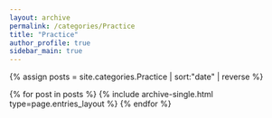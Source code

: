 ```yaml
---
layout: archive
permalink: /categories/Practice
title: "Practice"
author_profile: true
sidebar_main: true
---
```


{% assign posts = site.categories.Practice | sort:"date" | reverse %}

{% for post in posts %}
  {% include archive-single.html type=page.entries_layout %}
{% endfor %}

